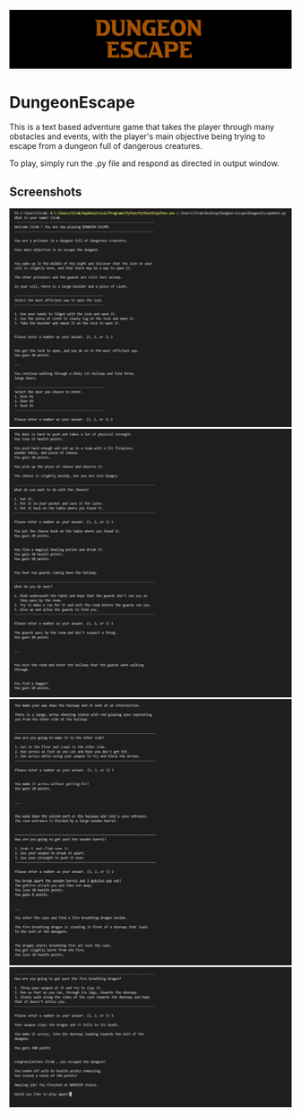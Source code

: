 ![](images/DungeonEscapeLogo.jpg) 

# DungeonEscape

This is a text based adventure game that takes the player through
many obstacles and events, with the player's main objective being
trying to escape from a dungeon full of dangerous creatures.

To play, simply run the .py file and respond as directed in output window.  

## Screenshots

![](images/screenshots/1.jpg)
![](images/screenshots/2.jpg) 
![](images/screenshots/3.jpg) 
![](images/screenshots/4.jpg) 


